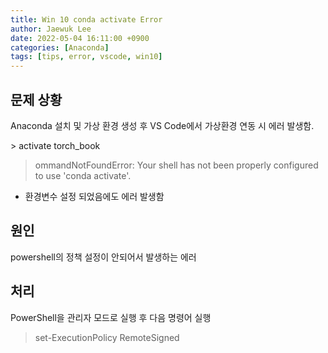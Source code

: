 ```yaml
---
title: Win 10 conda activate Error
author: Jaewuk Lee
date: 2022-05-04 16:11:00 +0900
categories: [Anaconda]
tags: [tips, error, vscode, win10]
---
```


## 문제 상황

Anaconda 설치 및 가상 환경 생성 후 VS Code에서 가상환경 연동 시 에러 발생함.

&gt; activate torch_book

> ommandNotFoundError: Your shell has not been properly configured to use 'conda activate'.

- 환경변수 설정 되었음에도 에러 발생함

## 원인

powershell의 정책 설정이 안되어서 발생하는 에러

## 처리

PowerShell을 관리자 모드로 실행 후 다음 명령어 실행
> set-ExecutionPolicy RemoteSigned